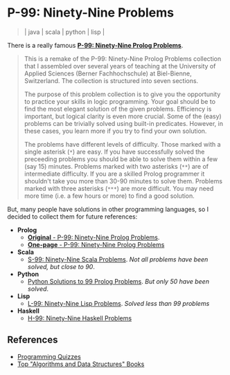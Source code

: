 # P-99: Ninety-Nine Problems
> | java | scala | python | lisp |

There is a really famous [**P-99: Ninety-Nine Prolog Problems**](https://sites.google.com/site/prologsite/prolog-problems).

>This is a remake of the P-99: Ninety-Nine Prolog Problems collection that I assembled over several years of teaching at the University of Applied Sciences (Berner Fachhochschule) at Biel-Bienne, Switzerland. The collection is structured into seven sections.
>
> The purpose of this problem collection is to give you the opportunity to practice your skills in logic programming. Your goal should be to find the most elegant solution of the given problems. Efficiency is important, but logical clarity is even more crucial. Some of the (easy) problems can be trivially solved using built-in predicates. However, in these cases, you learn more if you try to find your own solution.
>
> The problems have different levels of difficulty. Those marked with a single asterisk (`*`) are easy. If you have successfully solved the preceeding problems you should be able to solve them within a few (say 15) minutes. Problems marked with two asterisks (`**`) are of intermediate difficulty. If you are a skilled Prolog programmer it shouldn't take you more than 30-90 minutes to solve them. Problems marked with three asterisks (`***`) are more difficult. You may need more time (i.e. a few hours or more) to find a good solution.


But, many people have solutions in other programming languages, so I decided to collect them for future references:

- **Prolog**
  - [**Original** - P-99: Ninety-Nine Prolog Problems](https://sites.google.com/site/prologsite/prolog-problems).
  - [**One-page** - P-99: Ninety-Nine Prolog Problems](https://kalabovi.org/pitel:flp:99pl)
- **Scala**
  - [S-99: Ninety-Nine Scala Problems](https://aperiodic.net/phil/scala/s-99/). *Not all problems have been solved, but close to 90*.
- **Python**
  - [Python Solutions to 99 Prolog Problems](https://wiki.python.org/moin/ProblemSets/99%20Prolog%20Problems%20Solutions). *But only 50 have been solved*. 
- **Lisp**
  - [L-99: Ninety-Nine Lisp Problems](https://www.ic.unicamp.br/~meidanis/courses/mc336/problemas-lisp/L-99_Ninety-Nine_Lisp_Problems.html). *Solved less than 99 problems*
- **Haskell**
  - [H-99: Ninety-Nine Haskell Problems](https://wiki.haskell.org/H-99:_Ninety-Nine_Haskell_Problems)


## References

- [Programming Quizzes](../2018/2018-04-05-programmin-quizzes.md)
- [Top "Algorithms and Data Structures" Books](../2019/2019-01-13-alg-and-ds-books.md)